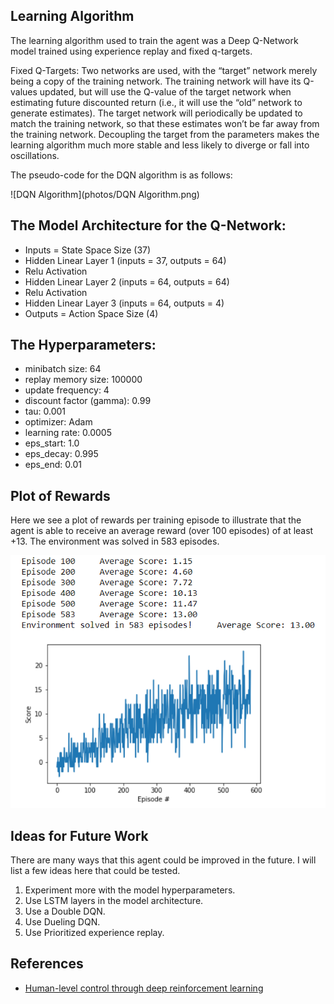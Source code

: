 ## Learning Algorithm

The learning algorithm used to train the agent was a Deep Q-Network model trained using experience replay and fixed q-targets.

Fixed Q-Targets: Two networks are used, with the “target” network merely being a copy of the training network. The training network will have its Q-values updated, but will use the Q-value of the target network when estimating future discounted return (i.e., it will use the “old” network to generate estimates). The target network will periodically be updated to match the training network, so that these estimates won’t be far away from the training network. Decoupling the target from the parameters makes the learning algorithm much more stable and less likely to diverge or fall into oscillations.

The pseudo-code for the DQN algorithm is as follows:

![DQN Algorithm](photos/DQN Algorithm.png)

## The Model Architecture for the Q-Network:

- Inputs = State Space Size (37)
- Hidden Linear Layer 1 (inputs = 37, outputs = 64)
- Relu Activation
- Hidden Linear Layer 2 (inputs = 64, outputs = 64)
- Relu Activation
- Hidden Linear Layer 3 (inputs = 64, outputs = 4)
- Outputs = Action Space Size (4)

## The Hyperparameters:

- minibatch size: 64
- replay memory size: 100000
- update frequency: 4
- discount factor (gamma): 0.99
- tau: 0.001
- optimizer: Adam
- learning rate: 0.0005
- eps_start: 1.0
- eps_decay: 0.995
- eps_end: 0.01

## Plot of Rewards

Here we see a plot of rewards per training episode to illustrate that the agent is able to receive an average reward (over 100 episodes) of at least +13. The environment was solved in 583 episodes.

![reward_plot](photos/reward_plot.png)

## Ideas for Future Work

There are many ways that this agent could be improved in the future. I will list a few ideas here that could be tested.

1. Experiment more with the model hyperparameters.
2. Use LSTM layers in the model architecture.
3. Use a Double DQN. 
4. Use Dueling DQN. 
5. Use Prioritized experience replay.

## References

- [Human-level control through deep reinforcement learning](https://storage.googleapis.com/deepmind-media/dqn/DQNNaturePaper.pdf)
